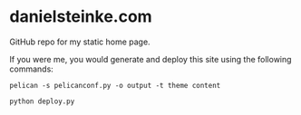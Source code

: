 # danielsteinke.com
 GitHub repo for my static home page.

If you were me, you would generate and deploy this site using the following commands:

`pelican -s pelicanconf.py -o output -t theme content`

`python deploy.py`

